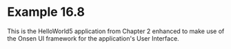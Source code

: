Example 16.8
============
This is the HelloWorld5 application from Chapter 2 enhanced to make use of the Onsen UI framework for the application's User Interface. 
